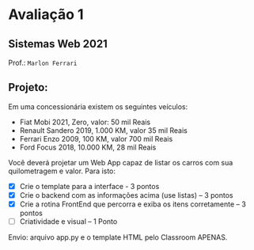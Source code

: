 # Avaliação 1

## Sistemas Web 2021

Prof.: `Marlon Ferrari`

## Projeto:

Em uma concessionária existem os seguintes veículos:

- Fiat Mobi 2021, Zero, valor: 50 mil Reais
- Renault Sandero 2019, 1.000 KM, valor 35 mil Reais
- Ferrari Enzo 2009, 100 KM, valor 700 mil Reais
- Ford Focus 2018, 10.000 KM, 28 mil Reais

Você deverá projetar um Web App capaz de listar os carros com sua quilometragem e valor.
Para isto:

- [x] Crie o template para a interface - 3 pontos
- [x] Crie o backend com as informações acima (use listas) – 3 pontos
- [x] Crie a rotina FrontEnd que percorra e exiba os itens corretamente – 3 pontos
- [ ] Criatividade e visual – 1 Ponto

Envio: arquivo app.py e o template HTML pelo Classroom APENAS.
